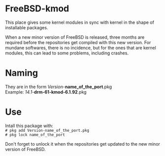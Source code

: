 # FreeBSD-kmod
This place gives some kernel modules in sync with kernel in the shape of installable packages.

When a new minor version of FreeBSD is released, three months are required before the repositories get compiled with this new version.
For mundane softwares, there is no incidence, but for the ones that are kernel modules, this can lead to some problems, including crashes.

# Naming
They are in the form _Version_-**name_of_the_port**.pkg  
Example: _14.1_-**drm-61-kmod-6.1.92**.pkg

# Use
Intall this package with:  
`# pkg add Version-name_of_the_port.pkg`  
`# pkg lock name_of_the_port`  

Don't forget to unlock it when the repositories get updated to the new minor version of FreeBSD.

